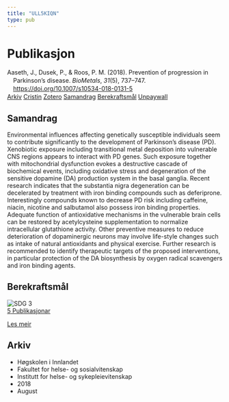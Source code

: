 ```yaml
---
title: "ULL5KIQN"
type: pub
---
```

<h1>Publikasjon</h1>
<article id="csl-bib-container-ULL5KIQN" class="csl-bib-container">
  <div class="csl-bib-body" style="line-height: 1.35; padding-left: 1em; text-indent:-1em;">
  <div class="csl-entry">Aaseth, J., Dusek, P., &amp; Roos, P. M. (2018). Prevention of progression in Parkinson&#x2019;s disease. <i>BioMetals</i>, <i>31</i>(5), 737&#x2013;747. <a href="https://doi.org/10.1007/s10534-018-0131-5">https://doi.org/10.1007/s10534-018-0131-5</a></div>
</div>
  <div class="csl-bib-buttons">
    <a href="#taxonomy-article-ULL5KIQN" class="csl-bib-button">Arkiv</a>
    <a href="https://app.cristin.no/results/show.jsf?id=1604584" alt="Cristin URL" class="csl-bib-button">Cristin</a>
    <a href="http://zotero.org/groups/5402882/items/ULL5KIQN" alt="Zotero URL" class="csl-bib-button">Zotero</a>
    <a href="#abstract-article-ULL5KIQN" class="csl-bib-button">Samandrag</a>
    <a href="#sdg-article-ULL5KIQN" class="csl-bib-button">Berekraftsmål</a>
    <a href="https://link.springer.com/content/pdf/10.1007%2Fs10534-018-0131-5.pdf" class="csl-bib-button">Unpaywall</a>
  </div>
  <div id="csl-bib-meta-container-ULL5KIQN"></div>
</article>
<div id="csl-bib-meta-ULL5KIQN" class="csl-bib-meta">
  <article id="abstract-article-ULL5KIQN" class="abstract-article">
    <h1>Samandrag</h1>
    Environmental influences affecting genetically susceptible individuals seem to contribute significantly to the development of Parkinson’s disease (PD). Xenobiotic exposure including transitional metal deposition into vulnerable CNS regions appears to interact with PD genes. Such exposure together with mitochondrial dysfunction evokes a destructive cascade of biochemical events, including oxidative stress and degeneration of the sensitive dopamine (DA) production system in the basal ganglia. Recent research indicates that the substantia nigra degeneration can be decelerated by treatment with iron binding compounds such as deferiprone. Interestingly compounds known to decrease PD risk including caffeine, niacin, nicotine and salbutamol also possess iron binding properties. Adequate function of antioxidative mechanisms in the vulnerable brain cells can be restored by acetylcysteine supplementation to normalize intracellular glutathione activity. Other preventive measures to reduce deterioration of dopaminergic neurons may involve life-style changes such as intake of natural antioxidants and physical exercise. Further research is recommended to identify therapeutic targets of the proposed interventions, in particular protection of the DA biosynthesis by oxygen radical scavengers and iron binding agents.
  </article>
  <article id="sdg-article-ULL5KIQN" class="sdg-article">
    <h1>Berekraftsmål</h1>
    <div class="sdg-container"><div id="sdg3" class="sdg"> <img src="{{< params subfolder >}}images/sdg/sdg03_no.png" class="image" alt="SDG 3"> <div class="sdg-overlay"> <a href="{{< params subfolder >}}no/archive/?sdg=3#archive" class="sdg-publication-count"><span>5</span> Publikasjonar</a> <p><a href="NA" class="sdg-read-more">Les meir</a></p> </div> </div></div>
  </article>
  <article id="taxonomy-article-ULL5KIQN" class="taxonomy-article">
    <h1>Arkiv</h1>
    <ul>
      <li>Høgskolen i Innlandet</li>
      <li>Fakultet for helse- og sosialvitenskap</li>
      <li>Institutt for helse- og sykepleievitenskap</li>
      <li>2018</li>
      <li>August</li>
    </ul>
  </article>
</div>
